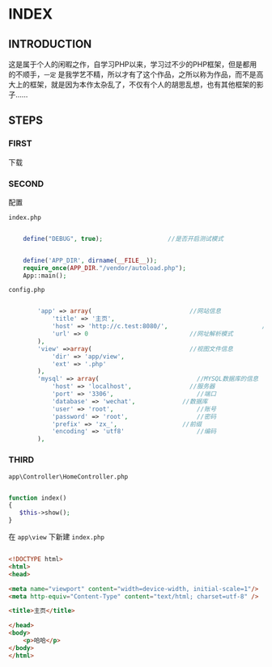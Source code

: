 # INDEX





## INTRODUCTION

这是属于个人的闲暇之作，自学习PHP以来，学习过不少的PHP框架，但是都用的不顺手，`一定` 是我学艺不精，所以才有了这个作品，之所以称为作品，而不是高大上的框架，就是因为本作太杂乱了，不仅有个人的胡思乱想，也有其他框架的影子……

## STEPS

### FIRST

下载

### SECOND

配置

`index.php`

```php

	define("DEBUG", true);                  //是否开启测试模式


	define('APP_DIR', dirname(__FILE__));
	require_once(APP_DIR."/vendor/autoload.php");
	App::main();

```

`config.php`
```php

		'app' => array(                           //网站信息
			'title' => '主页',
			'host' => 'http://c.test:8080/',                          //主目录
			'url' => 0                            //网址解析模式
		),
		'view' =>array(                           //视图文件信息
			'dir' => 'app/view',
			'ext' => '.php'
		),
		'mysql' => array(							//MYSQL数据库的信息
			'host' => 'localhost',                //服务器
            'port' => '3306',						//端口
			'database' => 'wechat',				//数据库
			'user' => 'root',						//账号
			'password' => 'root',					//密码
			'prefix' => 'zx_',					//前缀
			'encoding' => 'utf8'					//编码
		),

```

### THIRD

`app\Controller\HomeController.php`

```php

function index()
{
   $this->show();
}

```

在 `app\view` 下新建 `index.php`

```html

<!DOCTYPE html>
<html>
<head>

<meta name="viewport" content="width=device-width, initial-scale=1"/>
<meta http-equiv="Content-Type" content="text/html; charset=utf-8" />

<title>主页</title>

</head>
<body>
	<p>哈哈</p>
</body>
</html>

```